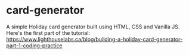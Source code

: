 # card-generator
A simple Holiday card generator built using HTML, CSS and Vanilla JS.
Here's the first part of the tutorial: https://www.lighthouselabs.ca/blog/building-a-holiday-card-generator-part-1-coding-practice
